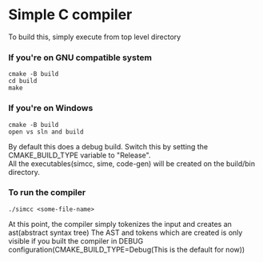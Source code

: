 # Simple C compiler

To build this, simply execute from top level directory
### If you're on GNU compatible system
```
cmake -B build
cd build
make
```

### If you're on Windows
```
cmake -B build
open vs sln and build
```

By default this does a debug build. Switch this by setting the CMAKE_BUILD_TYPE variable to "Release".<br>
All the executables(simcc, sime, code-gen) will be created on the build/bin directory.

### To run the compiler
```
./simcc <some-file-name>
```

At this point, the compiler simply tokenizes the input and creates an ast(abstract syntax tree)
The AST and tokens which are created is only visible if you built the compiler in DEBUG configuration(CMAKE_BUILD_TYPE=Debug(This is the default for now))
